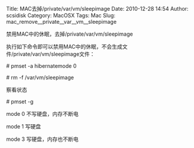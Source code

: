 Title: MAC去掉/private/var/vm/sleepimage
Date: 2010-12-28 14:54
Author: scsidisk
Category: MacOSX
Tags: Mac
Slug: mac_remove__private__var__vm__sleepimage

禁用MAC中的休眠，去掉/private/var/vm/sleepimage

执行如下命令即可以禁用MAC中的休眠，不会生成文件/private/var/vm/sleepimage文件：

\# pmset -a hibernatemode 0

\# rm -f /var/vm/sleepimage

察看状态

\# pmset -g

mode 0 不写硬盘，内存不断电

mode 1 写硬盘

mode 3 写硬盘，内存也不断电

<div class="posttagsblock">
</div>

